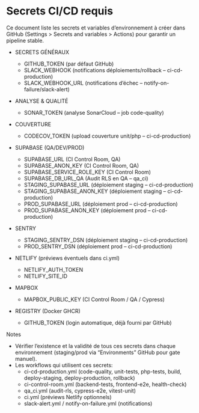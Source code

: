 # Secrets CI/CD requis

Ce document liste les secrets et variables d’environnement à créer dans GitHub (Settings > Secrets and variables > Actions) pour garantir un pipeline stable.

- SECRETS GÉNÉRAUX
  - GITHUB_TOKEN (par défaut GitHub)
  - SLACK_WEBHOOK (notifications déploiements/rollback – ci-cd-production)
  - SLACK_WEBHOOK_URL (notifications d’échec – notify-on-failure/slack-alert)

- ANALYSE & QUALITÉ
  - SONAR_TOKEN (analyse SonarCloud – job code-quality)

- COUVERTURE
  - CODECOV_TOKEN (upload couverture unit/php – ci-cd-production)

- SUPABASE (QA/DEV/PROD)
  - SUPABASE_URL (CI Control Room, QA)
  - SUPABASE_ANON_KEY (CI Control Room, QA)
  - SUPABASE_SERVICE_ROLE_KEY (CI Control Room)
  - SUPABASE_DB_URL_QA (Audit RLS en QA – qa_ci)
  - STAGING_SUPABASE_URL (déploiement staging – ci-cd-production)
  - STAGING_SUPABASE_ANON_KEY (déploiement staging – ci-cd-production)
  - PROD_SUPABASE_URL (déploiement prod – ci-cd-production)
  - PROD_SUPABASE_ANON_KEY (déploiement prod – ci-cd-production)

- SENTRY
  - STAGING_SENTRY_DSN (déploiement staging – ci-cd-production)
  - PROD_SENTRY_DSN (déploiement prod – ci-cd-production)

- NETLIFY (préviews éventuels dans ci.yml)
  - NETLIFY_AUTH_TOKEN
  - NETLIFY_SITE_ID

- MAPBOX
  - MAPBOX_PUBLIC_KEY (CI Control Room / QA / Cypress)

- REGISTRY (Docker GHCR)
  - GITHUB_TOKEN (login automatique, déjà fourni par GitHub)

Notes
- Vérifier l’existence et la validité de tous ces secrets dans chaque environnement (staging/prod via “Environments” GitHub pour gate manuel).
- Les workflows qui utilisent ces secrets: 
  - ci-cd-production.yml (code-quality, unit-tests, php-tests, build, deploy-staging, deploy-production, rollback)
  - ci-control-room.yml (backend-tests, frontend-e2e, health-check)
  - qa_ci.yml (audit-rls, cypress-e2e, vitest-unit)
  - ci.yml (préviews Netlify optionnels)
  - slack-alert.yml / notify-on-failure.yml (notifications)
